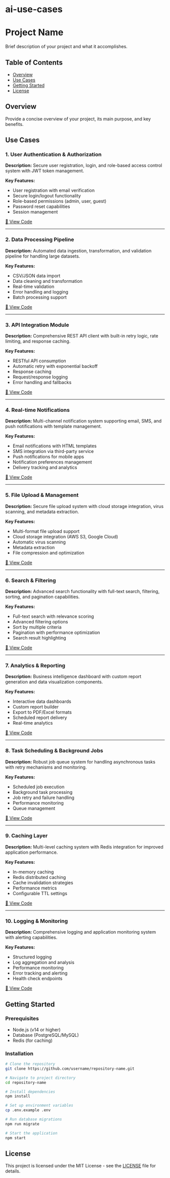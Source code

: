 # ai-use-cases


# Project Name

Brief description of your project and what it accomplishes.

## Table of Contents
- [Overview](#overview)
- [Use Cases](#use-cases)
- [Getting Started](#getting-started)
- [License](#license)

## Overview

Provide a concise overview of your project, its main purpose, and key benefits.

## Use Cases

### 1. User Authentication & Authorization
**Description:** Secure user registration, login, and role-based access control system with JWT token management.

**Key Features:**
- User registration with email verification
- Secure login/logout functionality
- Role-based permissions (admin, user, guest)
- Password reset capabilities
- Session management

[📁 View Code](./src/auth/)

---

### 2. Data Processing Pipeline
**Description:** Automated data ingestion, transformation, and validation pipeline for handling large datasets.

**Key Features:**
- CSV/JSON data import
- Data cleaning and transformation
- Real-time validation
- Error handling and logging
- Batch processing support

[📁 View Code](./src/data-processing/)

---

### 3. API Integration Module
**Description:** Comprehensive REST API client with built-in retry logic, rate limiting, and response caching.

**Key Features:**
- RESTful API consumption
- Automatic retry with exponential backoff
- Response caching
- Request/response logging
- Error handling and fallbacks

[📁 View Code](./src/api-client/)

---

### 4. Real-time Notifications
**Description:** Multi-channel notification system supporting email, SMS, and push notifications with template management.

**Key Features:**
- Email notifications with HTML templates
- SMS integration via third-party service
- Push notifications for mobile apps
- Notification preferences management
- Delivery tracking and analytics

[📁 View Code](./src/notifications/)

---

### 5. File Upload & Management
**Description:** Secure file upload system with cloud storage integration, virus scanning, and metadata extraction.

**Key Features:**
- Multi-format file upload support
- Cloud storage integration (AWS S3, Google Cloud)
- Automatic virus scanning
- Metadata extraction
- File compression and optimization

[📁 View Code](./src/file-management/)

---

### 6. Search & Filtering
**Description:** Advanced search functionality with full-text search, filtering, sorting, and pagination capabilities.

**Key Features:**
- Full-text search with relevance scoring
- Advanced filtering options
- Sort by multiple criteria
- Pagination with performance optimization
- Search result highlighting

[📁 View Code](./src/search/)

---

### 7. Analytics & Reporting
**Description:** Business intelligence dashboard with custom report generation and data visualization components.

**Key Features:**
- Interactive data dashboards
- Custom report builder
- Export to PDF/Excel formats
- Scheduled report delivery
- Real-time analytics

[📁 View Code](./src/analytics/)

---

### 8. Task Scheduling & Background Jobs
**Description:** Robust job queue system for handling asynchronous tasks with retry mechanisms and monitoring.

**Key Features:**
- Scheduled job execution
- Background task processing
- Job retry and failure handling
- Performance monitoring
- Queue management

[📁 View Code](./src/scheduler/)

---

### 9. Caching Layer
**Description:** Multi-level caching system with Redis integration for improved application performance.

**Key Features:**
- In-memory caching
- Redis distributed caching
- Cache invalidation strategies
- Performance metrics
- Configurable TTL settings

[📁 View Code](./src/cache/)

---

### 10. Logging & Monitoring
**Description:** Comprehensive logging and application monitoring system with alerting capabilities.

**Key Features:**
- Structured logging
- Log aggregation and analysis
- Performance monitoring
- Error tracking and alerting
- Health check endpoints

[📁 View Code](./src/monitoring/)

## Getting Started

### Prerequisites
- Node.js (v14 or higher)
- Database (PostgreSQL/MySQL)
- Redis (for caching)

### Installation
```bash
# Clone the repository
git clone https://github.com/username/repository-name.git

# Navigate to project directory
cd repository-name

# Install dependencies
npm install

# Set up environment variables
cp .env.example .env

# Run database migrations
npm run migrate

# Start the application
npm start
```

## License

This project is licensed under the MIT License - see the [LICENSE](LICENSE) file for details.
